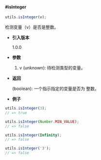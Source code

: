 #### #isInteger

```javascript
utils.isInteger(v);
```

检测变量（v）是否是整数。

- **引入版本**

    1.0.0

- **参数**

    1. v (unknown): 待检测类型的变量。

- **返回**

    (boolean): 一个指示指定的变量是否为 整数。

- **例子**

```javascript
utils.isInteger(3);
// => true

utils.isInteger(Number.MIN_VALUE);
// => false

utils.isInteger(Infinity);
// => false

utils.isInteger('3');
// => false
```
